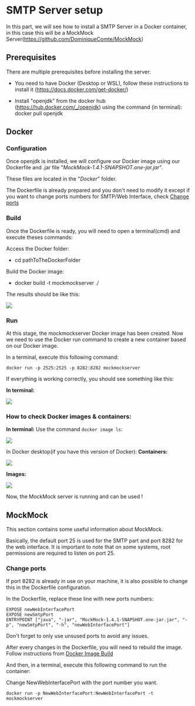 # SMTP Server setup

In this part, we will see how to install a SMTP Server in a Docker container, in this case this will be a MockMock Server(https://github.com/DominiqueComte/MockMock)


## Prerequisites
There are multiple prerequisites before installing the server:

- You need to have Docker (Desktop or WSL), follow these instructions to install it (https://docs.docker.com/get-docker/)

- Install "openjdk" from the docker hub (https://hub.docker.com/_/openjdk) using the command (in terminal): docker pull openjdk

 
## Docker

### Configuration


Once openjdk is installed, we will configure our Docker image using our Dockerfile and .jar file "*MockMock-1.4.1-SNAPSHOT.one-jar.jar*".

These files are located in the "*Docker*" folder.

The Dockerfile is already prepared and you don't need to modify it except if you want to change ports numbers for SMTP/Web Interface, check [Change ports](#change-ports)


### Build

Once the Dockerfile is ready, you will need to open a terminal(cmd) and execute theses commands:

Access the Docker folder:
- cd pathToTheDockerFolder

Build the Docker image:
- docker build -t mockmockserver ./

The results should be like this:

 ![](https://i.imgur.com/ND3Cjeg.png)
 
### Run

At this stage, the mockmockserver Docker image has been created. Now we need to use the Docker run command to create a new container based on our Docker image.

In a terminal, execute this following command:
```
docker run -p 2525:2525 -p 8282:8282 mockmockserver
```


If everything is working correctly, you should see something like this:

**In terminal:**

![](https://i.imgur.com/XoiFqJO.png)


### How to check Docker images & containers:

**In terminal:**
Use the command ```docker image ls```:

![](https://i.imgur.com/RJefXvz.png)


In Docker desktop(if you have this version of Docker):
**Containers:**

![](https://i.imgur.com/fAFSVs9.png)

**Images:**

![](https://i.imgur.com/xQ91Whp.png)




Now, the MockMock server is running and can be used !

## MockMock

This section contains some useful information about MockMock.

Basically, the default port 25 is used for the SMTP part and port 8282 for the web interface. It is important to note that on some systems, root permissions are required to listen on port 25. 

### Change ports
If port 8282 is already in use on your machine, it is also possible to change this in the Dockerfile configuration.

In the Dockerfile, replace these line with new ports numbers:
```
EXPOSE newWebInterfacePort 
EXPOSE newSmtpPort
ENTRYPOINT ["java", "-jar", "MockMock-1.4.1-SNAPSHOT.one-jar.jar", "-p", "newSmtpPort", "-h", "newWebInterfacePort"]
```
Don't forget to only use unsused ports to avoid any issues.

After every changes in the Dockerfile, you will need to rebuild the image. Follow instructions from [Docker Image Build](#build)

And then, in a terminal, execute this following command to run the container:

Change NewWebInterfacePort with the port number you want.
```
docker run -p NewWebInterfacePort:NewWebInterfacePort -t mockmockserver
```


